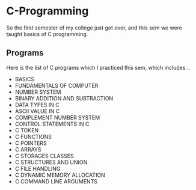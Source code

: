 # C-Programming

So the first semester of my college just got over, and this sem we were taught basics of C programming.

## Programs

Here is the list of C programs which I practiced this sem, which includes 
..

* BASICS
* FUNDAMENTALS OF COMPUTER
* NUMBER SYSTEM
* BINARY ADDITION AND SUBTRACTION
* DATA TYPES IN C
* ASCII VALUE IN C
* COMPLEMENT NUMBER SYSTEM
* CONTROL STATEMENTS IN C
* C TOKEN
* C FUNCTIONS
* C POINTERS
* C ARRAYS
* C STORAGES CLASSES
* C STRUCTURES AND UNION
* C FILE HANDLING
* C DYNAMIC MEMORY ALLOCATION
* C COMMAND LINE ARGUMENTS

